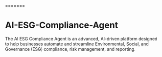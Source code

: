 
=======
# AI-ESG-Compliance-Agent
The AI ESG Compliance Agent is an advanced, AI-driven platform designed to help businesses automate and streamline Environmental, Social, and Governance (ESG) compliance, risk management, and reporting.
>>>>>>> 
